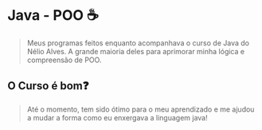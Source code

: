 
# Java - POO ☕

> Meus programas feitos enquanto acompanhava o curso de Java do Nélio Alves. A grande maioria deles para aprimorar minha lógica e compreensão de POO. 

## O Curso é bom❓

> Até o momento, tem sido ótimo para o meu aprendizado e me ajudou a mudar a forma como eu enxergava a linguagem java!




